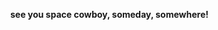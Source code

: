 



























<p align="right">
  <strong>see you space cowboy, someday, somewhere!</strong>
</p>
